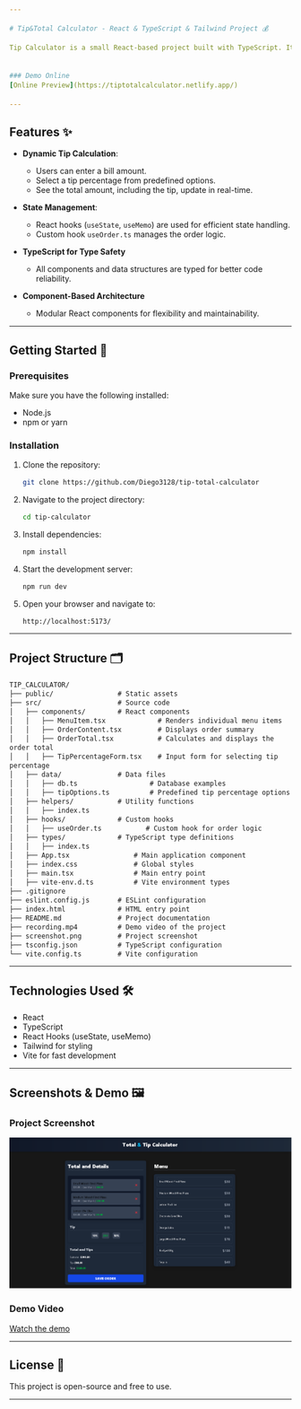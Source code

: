 ```yaml
---

# Tip&Total Calculator - React & TypeScript & Tailwind Project 💰  

Tip Calculator is a small React-based project built with TypeScript. It allows users to calculate the total bill including tips, dynamically updating the UI based on user input. The project showcases state management, hooks, and TypeScript usage in a React application.  


### Demo Online 
[Online Preview](https://tiptotalcalculator.netlify.app/)  

---
```


## Features ✨  

- **Dynamic Tip Calculation**:  
  - Users can enter a bill amount.  
  - Select a tip percentage from predefined options.  
  - See the total amount, including the tip, update in real-time.  

- **State Management**:  
  - React hooks (`useState`, `useMemo`) are used for efficient state handling.  
  - Custom hook `useOrder.ts` manages the order logic.  

- **TypeScript for Type Safety**  
  - All components and data structures are typed for better code reliability.  

- **Component-Based Architecture**  
  - Modular React components for flexibility and maintainability.  

---

## Getting Started 🚀  

### Prerequisites  
Make sure you have the following installed:  
- Node.js  
- npm or yarn  

### Installation  
1. Clone the repository:  
   ```bash
   git clone https://github.com/Diego3128/tip-total-calculator
   ```  
2. Navigate to the project directory:  
   ```bash
   cd tip-calculator
   ```  
3. Install dependencies:  
   ```bash
   npm install
   ```  
4. Start the development server:  
   ```bash
   npm run dev
   ```  
5. Open your browser and navigate to:  
   ```
   http://localhost:5173/
   ```  

---

## Project Structure 🗂️  
```
TIP_CALCULATOR/
├── public/                # Static assets
├── src/                   # Source code
│   ├── components/        # React components
│   │   ├── MenuItem.tsx             # Renders individual menu items
│   │   ├── OrderContent.tsx         # Displays order summary
│   │   ├── OrderTotal.tsx           # Calculates and displays the order total
│   │   ├── TipPercentageForm.tsx    # Input form for selecting tip percentage
│   ├── data/              # Data files
│   │   ├── db.ts                  # Database examples
│   │   ├── tipOptions.ts          # Predefined tip percentage options
│   ├── helpers/           # Utility functions
│   │   ├── index.ts
│   ├── hooks/             # Custom hooks
│   │   ├── useOrder.ts           # Custom hook for order logic
│   ├── types/             # TypeScript type definitions
│   │   ├── index.ts
│   ├── App.tsx                # Main application component
│   ├── index.css              # Global styles
│   ├── main.tsx               # Main entry point
│   ├── vite-env.d.ts          # Vite environment types
├── .gitignore             
├── eslint.config.js       # ESLint configuration
├── index.html             # HTML entry point
├── README.md              # Project documentation
├── recording.mp4          # Demo video of the project
├── screenshot.png         # Project screenshot
├── tsconfig.json          # TypeScript configuration
└── vite.config.ts         # Vite configuration
```  

---

## Technologies Used 🛠️  
- React  
- TypeScript  
- React Hooks (useState, useMemo)  
- Tailwind for styling  
- Vite for fast development  

---

## Screenshots & Demo 🖼️  
### Project Screenshot  
![Tip Calculator Screenshot](./screenshot.png)  

### Demo Video  
[Watch the demo](./recording.mp4)  

---

## License 📜  
This project is open-source and free to use.  

---
